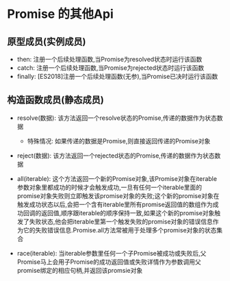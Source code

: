 # Promise 的其他Api

## 原型成员(实例成员)

- then: 注册一个后续处理函数,当Promise为resolved状态时运行该函数
- catch: 注册一个后续处理函数,当Promise为rejected状态时运行该函数
- finally: [ES2018]注册一个后续处理函数(无参),当Promise已决时运行该函数

## 构造函数成员(静态成员)

- resolve(数据): 该方法返回一个resolve状态的Promise,传递的数据作为状态数据
  - 特殊情况: 如果传递的数据是Promise,则直接返回传递的Promise对象
  
- reject(数据): 该方法返回一个rejected状态的Promise,传递的数据作为状态数据

- all(iterable): 这个方法返回一个新的Promise对象,该Promise对象在iterable参数对象里都成功的时候才会触发成功,一旦有任何一个iterable里面的promise对象失败则立即触发该promise对象的失败;这个新的promise对象在触发成功状态以后,会把一个含有iterable里所有promise返回值的数组作为成功回调的返回值,顺序跟iterable的顺序保持一致,如果这个新的promise对象触发了失败状态,他会把iterable里第一个触发失败的promise对象的错误信息作为它的失败错误信息.Promise.all方法常被用于处理多个promise对象的状态集合

- race(iterable): 当iterable参数里任何一个子Promise被成功或失败后,父Promise马上会用子Promise的成功返回值或失败详情作为参数调用父promise绑定的相应句柄,并返回该promsie对象